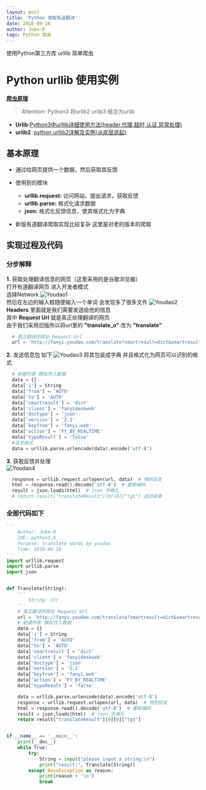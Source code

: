 ```yaml
---
layout: post
title: 'Python 爬取有道翻译'
date: 2018-09-18
author: Joke-R
tags: Python 爬虫
---
```


使用Python第三方库 urllib 简单爬虫

# Python urllib 使用实例

[**爬虫原理**](https://www.cnblogs.com/sss4/p/7809821.html)
> Attention: Python3 将urlib2 urlib3 结合为urlib  

- **Urlib**:[Python3中urllib详细使用方法(header,代理,超时,认证,异常处理)](https://www.cnblogs.com/xiao-apple36/p/8433400.html)
- **urlib2** :[python urllib2详解及实例(从底层说起)](https://blog.csdn.net/u010409445/article/details/73438816)

## 基本原理

- 通过给网页提供一个数据，然后获取其反馈

- 使用到的模块
  - **urllib.request:** 访问网站，提出请求，获取反馈
  - **urllib.parse:** 格式化请求数据
  - **json:** 格式化反馈信息，使其格式化为字典

- 新版有道翻译爬取实现比较复杂 这里是对老的版本的爬取

## 实现过程及代码

### 分步解释

**1.** 获取处理翻译信息的网页（这里采用的是谷歌浏览器）  
  打开有道翻译网页 进入开发者模式  
  选择Network
  ![Youdao1](/assets/images/avatar/Youdao1.png)  
  然后在左边的输入框随便输入一个单词 会发现多了很多文件
  ![Youdao2](/assets/images/avatar/Youdao2)
  **Headers** 里面就是我们需要发送给他的信息  
  其中 **Request Url** 就是真正处理翻译的网页  
  由于我们采用旧版所以将url里的 **"translate_o"** 改为 **"translate"**

  ```python
    # 真正翻译的网址 Request Url
    url = 'http://fanyi.youdao.com/translate?smartresult=dict&smartresult=rule'
  ```

**2.** 发送信息包 如下
  ![Youdao3](/assets/images/avatar/Youdao3.png)
  将其包装成字典 并且格式化为网页可以识别的格式

  ```python
    # 新建列表 模拟传入数据
    data = {}
    data['i'] = String
    data['from'] = 'AUTO'
    data['to'] = 'AUTO'
    data['smartresult'] = 'dict'
    data['client'] = 'fanyideskweb'
    data['doctype'] = 'json'
    data['version'] = '2.1'
    data['keyfrom'] = 'fanyi.web'
    data['action'] = 'FY_BY_REALTIME'
    data['typoResult'] = 'false'
    #该变格式
    data = urllib.parse.urlencode(data).encode('utf-8')
  ```

**3.** 获取反馈并处理  
  ![Youdao4](/assets/images/avatar/Youdao4.png)

  ```python
    response = urllib.request.urlopen(url, data)  # 得到回复
    html = response.read().decode('utf-8')  # 重新编码
    result = json.loads(html)  # json 字典化
    # return result["translateResult"][0][0]["tgt"] 返回结果
  ```

### 全部代码如下

``` python
'''
    Author: Joke-R
    IDE: python3.6
    Purpose: translate words by youdao
    Time: 2018-09-18
'''
import urllib.request
import urllib.parse
import json


def Translate(String):
    '''
        String: str
    '''
    # 真正翻译的网址 Request Url
    url = 'http://fanyi.youdao.com/translate?smartresult=dict&smartresult=rule'
    # 新建列表 模拟传入数据
    data = {}
    data['i'] = String
    data['from'] = 'AUTO'
    data['to'] = 'AUTO'
    data['smartresult'] = 'dict'
    data['client'] = 'fanyideskweb'
    data['doctype'] = 'json'
    data['version'] = '2.1'
    data['keyfrom'] = 'fanyi.web'
    data['action'] = 'FY_BY_REALTIME'
    data['typoResult'] = 'false'

    data = urllib.parse.urlencode(data).encode('utf-8')
    response = urllib.request.urlopen(url, data)  # 得到回复
    html = response.read().decode('utf-8')  # 重新编码
    result = json.loads(html)  # json 字典化
    return result["translateResult"][0][0]["tgt"]


if __name__ == '__main__':
    print(__doc__)
    while True:
        try:
            String = input("please input a string:\n")
            print("result:", Translate(String))
        except BaseException as reason:
            print(reason + '\n')
            break

```